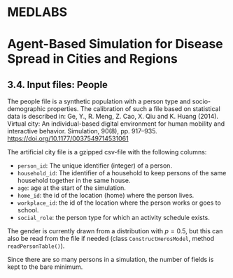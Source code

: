 # MEDLABS
# Agent-Based Simulation for Disease Spread in Cities and Regions

## 3.4. Input files: People

The people file is a synthetic population with a person type and socio-demographic properties. The calibration of such a file based on statistical data is described in: Ge, Y., R. Meng, Z. Cao, X. Qiu and K. Huang (2014). Virtual city: An individual-based digital environment for human mobility and interactive behavior. Simulation, 90(8), pp. 917–935. https://doi.org/10.1177/0037549714531061

The artificial city file is a gzipped csv-file with the following columns:

- `person_id`: The unique identifier (integer) of a person.
- `household_id`: The identifier of a household to keep persons of the same household together in the same house.
- `age`: age at the start of the simulation.
- `home_id`: the id of the location (home) where the person lives.
- `workplace_id`: the id of the location where the person works or goes to school.
- `social_role`: the person type for which an activity schedule exists.

The gender is currently drawn from a distribution with $p=0.5$, but this can also be read from the file if needed (class `ConstructHerosModel`, method `readPersonTable()`). 

Since there are so many persons in a simulation, the number of fields is kept to the bare minimum.


